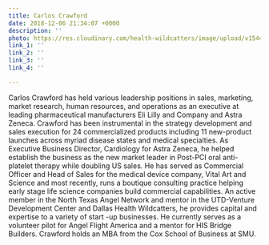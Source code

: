 ```yaml
---
title: Carlos Crawford
date: 2018-12-06 21:34:07 +0000
description: ''
photo: https://res.cloudinary.com/health-wildcatters/image/upload/v1544132065/image.png
link_1: ''
link_2: ''
link_3: ''
link_4: ''

---
```

Carlos Crawford has held various leadership positions in sales, marketing, market research, human resources, and operations as an executive at leading pharmaceutical manufacturers Eli Lilly and Company and Astra Zeneca. Crawford has been instrumental in the strategy development and sales execution for 24 commercialized products including 11 new-product launches across myriad disease states and medical specialties. As Executive Business Director, Cardiology for Astra Zeneca, he helped establish the business as the new market leader in Post-PCI oral anti-platelet therapy while doubling US sales. He has served as Commercial Officer and Head of Sales for the medical device company, Vital Art and Science and most recently, runs a boutique consulting practice helping early stage life science companies build commercial capabilities. An active member in the North Texas Angel Network and mentor in the UTD-Venture Development Center and Dallas Health Wildcatters, he provides capital and expertise to a variety of start -up businesses. He currently serves as a volunteer pilot for Angel Flight America and a mentor for HIS Bridge Builders. Crawford holds an MBA from the Cox School of Business at SMU.